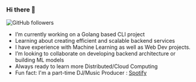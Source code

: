 ### Hi there 👋

![GitHub followers](https://img.shields.io/github/followers/batman004?style=social) 
- I’m currently working on a Golang based CLI project
- Learning about creating efficient and scalable backend services 
- I have experience with Machine Learning as well as Web Dev projects.
- I’m looking to collaborate on developing backend architecture or building ML models
- Always ready to learn more Distributed/Cloud Computing 
- Fun fact: I'm a part-time DJ/Music Producer : [Spotify](https://open.spotify.com/artist/5heeZ3Y9a70C5zKScFN1y4?si=iq9VZ6CETT6IqkBVUcbK2g)
